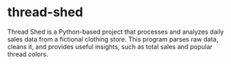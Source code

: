 # thread-shed
Thread Shed is a Python-based project that processes and analyzes daily sales data from a fictional clothing store. This program parses raw data, cleans it, and provides useful insights, such as total sales and popular thread colors.
